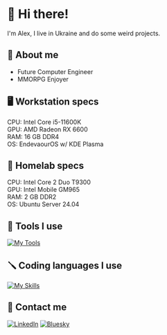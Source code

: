 # 👋 Hi there!
I'm Alex, I live in Ukraine and do some weird projects.
## 🤙 About me
- Future Computer Engineer
- MMORPG Enjoyer
## 🖥 Workstation specs
CPU: Intel Core i5-11600K \
GPU: AMD Radeon RX 6600 \
RAM: 16 GB DDR4 \
OS: EndevaourOS w/ KDE Plasma
## 🔌 Homelab specs
CPU: Intel Core 2 Duo T9300 \
GPU: Intel Mobile GM965 \
RAM: 2 GB DDR2 \
OS: Ubuntu Server 24.04
## 🔧 Tools I use
[![My Tools](https://skillicons.dev/icons?i=pycharm,vscode,linux,debian&theme=light)](https://skillicons.dev)
## 🪛 Coding languages I use
[![My Skills](https://skillicons.dev/icons?i=js,css,html,php,python&theme=light)](https://skillicons.dev)
## 👾 Contact me
[![LinkedIn](https://img.shields.io/badge/linkedin-%230077B5.svg?style=for-the-badge&logo=linkedin&logoColor=white)](https://www.linkedin.com/in/alexandrvolkogon/)
[![Bluesky](https://img.shields.io/badge/Bluesky-0285FF?style=for-the-badge&logo=Bluesky&logoColor=white)](https://bsky.app/profile/avol.pp.ua)
